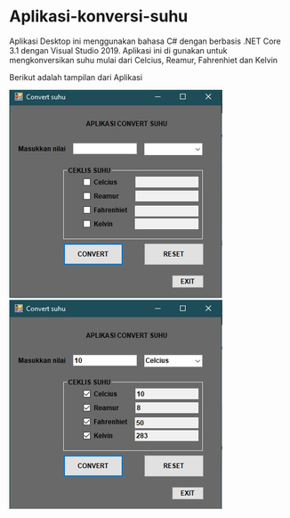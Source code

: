 # Aplikasi-konversi-suhu
Aplikasi Desktop ini menggunakan bahasa C# dengan berbasis .NET Core 3.1 dengan Visual Studio 2019. Aplikasi ini di gunakan untuk mengkonversikan suhu mulai dari Celcius, Reamur, Fahrenhiet dan Kelvin

Berikut adalah tampilan dari Aplikasi

![img](https://github.com/fadhildwia/Aplikasi-konversi-suhu/blob/master/Screenshot/1.JPG)
![img](https://github.com/fadhildwia/Aplikasi-konversi-suhu/blob/master/Screenshot/2.JPG)
